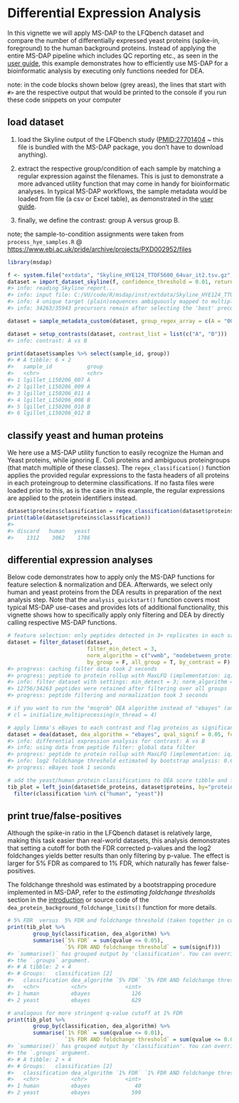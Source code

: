 
# Differential Expression Analysis

In this vignette we will apply MS-DAP to the LFQbench dataset and
compare the number of differentially expressed yeast proteins (spike-in,
foreground) to the human background proteins. Instead of applying the
entire MS-DAP pipeline which includes QC reporting etc., as seen in the
[user guide](userguide.md), this example demonstrates how to efficiently
use MS-DAP for a bioinformatic analysis by executing only functions
needed for DEA.

note: in the code blocks shown below (grey areas), the lines that start
with `#>` are the respective output that would be printed to the console
if you run these code snippets on your computer

## load dataset

1.  load the Skyline output of the LFQbench study (<PMID:27701404> ~
    this file is bundled with the MS-DAP package, you don’t have to
    download anything).

2.  extract the respective group/condition of each sample by matching a
    regular expression against the filenames. This is just to
    demonstrate a more advanced utility function that may come in handy
    for bioinformatic analyses. In typical MS-DAP workflows, the sample
    metadata would be loaded from file (a csv or Excel table), as
    demonstrated in the [user guide](userguide.md).

3.  finally, we define the contrast: group A versus group B.

note; the sample-to-condition assignments were taken from
`process_hye_samples.R` @
<https://www.ebi.ac.uk/pride/archive/projects/PXD002952/files>

``` r
library(msdap)

f <- system.file("extdata", "Skyline_HYE124_TTOF5600_64var_it2.tsv.gz", package = "msdap")
dataset = import_dataset_skyline(f, confidence_threshold = 0.01, return_decoys = F, acquisition_mode = "dia")
#> info: reading Skyline report...
#> info: input file: C:/VU/code/R/msdap/inst/extdata/Skyline_HYE124_TTOF5600_64var_it2.tsv.gz
#> info: 4 unique target (plain)sequences ambiguously mapped to multiple proteins and thus removed. Examples; TTDVTGTIELPEGVEMVMPGDNIK, LNIISNLDCVNEVIGIR, LMDLSINK, EVDEQMLNVQNK
#> info: 34263/35943 precursors remain after selecting the 'best' precursor for each modified sequence

dataset = sample_metadata_custom(dataset, group_regex_array = c(A = "007|009|011", B = "008|010|012") )

dataset = setup_contrasts(dataset, contrast_list = list(c("A", "B")))
#> info: contrast: A vs B

print(dataset$samples %>% select(sample_id, group))
#> # A tibble: 6 × 2
#>   sample_id           group
#>   <chr>               <chr>
#> 1 lgillet_L150206_007 A    
#> 2 lgillet_L150206_009 A    
#> 3 lgillet_L150206_011 A    
#> 4 lgillet_L150206_008 B    
#> 5 lgillet_L150206_010 B    
#> 6 lgillet_L150206_012 B
```

## classify yeast and human proteins

We here use a MS-DAP utility function to easily recognize the Human and
Yeast proteins, while ignoring E. Coli proteins and ambiguous
proteingroups (that match multiple of these classes). The
`regex_classification()` function applies the provided regular
expressions to the fasta headers of all proteins in each proteingroup to
determine classifications. If no fasta files were loaded prior to this,
as is the case in this example, the regular expressions are applied to
the protein identifiers instead.

``` r
dataset$proteins$classification = regex_classification(dataset$proteins$fasta_headers, regex=c(human="_HUMA", yeast="_YEAS", discard="_ECOL"))
print(table(dataset$proteins$classification))
#> 
#> discard   human   yeast 
#>    1312    3062    1786
```

## differential expression analyses

Below code demonstrates how to apply only the MS-DAP functions for
feature selection & normalization and DEA. Afterwards, we select only
human and yeast proteins from the DEA results in preparation of the next
analysis step. Note that the `analysis_quickstart()` function covers
most typical MS-DAP use-cases and provides lots of additional
functionality, this vignette shows how to specifically apply only
filtering and DEA by directly calling respective MS-DAP functions.

``` r
# feature selection: only peptides detected in 3+ replicates in each sample group, then apply normalization (vwmb algorithm, followed by between-group normalization at protein-level)
dataset = filter_dataset(dataset,
                         filter_min_detect = 3,
                         norm_algorithm = c("vwmb", "modebetween_protein"),
                         by_group = F, all_group = T, by_contrast = F)
#> progress: caching filter data took 2 seconds
#> progress: peptide to protein rollup with MaxLFQ (implementation: iq) took 1 seconds
#> info: filter dataset with settings: min_detect = 3; norm_algorithm = 'vwmb&modebetween_protein'; rollup_algorithm = 'maxlfq'
#> 12756/34263 peptides were retained after filtering over all groups
#> progress: peptide filtering and normalization took 3 seconds

# if you want to run the "msqrob" DEA algorithm instead of "ebayes" (and not use the analysis_quickstart() convenience function), you should first initialize multiprocessing by uncommending the following line;
# cl = initialize_multiprocessing(n_thread = 4)

# apply limma's eBayes to each contrast and flag proteins as significant at 5% FDR and foldchange larger than a threshold estimated from bootstrap analyses (specified by parameter; fc_signif=NA)
dataset = dea(dataset, dea_algorithm = "ebayes", qval_signif = 0.05, fc_signif = NA)
#> info: differential expression analysis for contrast: A vs B
#> info: using data from peptide filter: global data filter
#> progress: peptide to protein rollup with MaxLFQ (implementation: iq) took 1 seconds
#> info: log2 foldchange threshold estimated by bootstrap analysis: 0.652
#> progress: eBayes took 1 seconds

# add the yeast/human protein classifications to DEA score tibble and filter to only keep human and yeast proteins
tib_plot = left_join(dataset$de_proteins, dataset$proteins, by="protein_id") %>%
  filter(classification %in% c("human", "yeast"))
```

## print true/false-positives

Although the spike-in ratio in the LFQbench dataset is relatively large,
making this task easier than real-world datasets, this analysis
demonstrates that setting a cutoff for both the FDR corrected p-values
and the log2 foldchanges yields better results than only filtering by
p-value. The effect is larger for 5% FDR as compared to 1% FDR, which
naturally has fewer false-positives.

The foldchange threshold was estimated by a bootstrapping procedure
implemented in MS-DAP, refer to the *estimating foldchange thresholds*
section in the [introduction](intro.md) or source code of the
`dea_protein_background_foldchange_limits()` function for more details.

``` r
# 5% FDR  versus  5% FDR and foldchange threshold (taken together in column 'signif')
print(tib_plot %>% 
        group_by(classification, dea_algorithm) %>% 
        summarise(`5% FDR` = sum(qvalue <= 0.05),
                  `5% FDR AND foldchange threshold` = sum(signif)))
#> `summarise()` has grouped output by 'classification'. You can override using
#> the `.groups` argument.
#> # A tibble: 2 × 4
#> # Groups:   classification [2]
#>   classification dea_algorithm `5% FDR` `5% FDR AND foldchange threshold`
#>   <chr>          <chr>            <int>                             <int>
#> 1 human          ebayes             126                                16
#> 2 yeast          ebayes             629                               608

# analogous for more stringent q-value cutoff at 1% FDR
print(tib_plot %>% 
        group_by(classification, dea_algorithm) %>% 
        summarise(`1% FDR` = sum(qvalue <= 0.01),
                  `1% FDR AND foldchange threshold` = sum(qvalue <= 0.01 & signif)))
#> `summarise()` has grouped output by 'classification'. You can override using
#> the `.groups` argument.
#> # A tibble: 2 × 4
#> # Groups:   classification [2]
#>   classification dea_algorithm `1% FDR` `1% FDR AND foldchange threshold`
#>   <chr>          <chr>            <int>                             <int>
#> 1 human          ebayes              40                                10
#> 2 yeast          ebayes             599                               582
```
